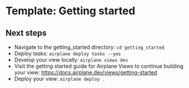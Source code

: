 # Template: Getting started

## Next steps

- Navigate to the getting_started directory: `cd getting_started`
- Deploy tasks: `airplane deploy tasks --yes`
- Develop your view locally: `airplane views dev`
- Visit the getting started guide for Airplane Views to continue building your view: https://docs.airplane.dev/views/getting-started
- Deploy your view: `airplane deploy .`
